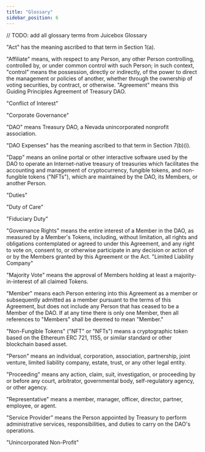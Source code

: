 ```yaml
---
title: "Glossary"
sidebar_position: 6
---
```


// TODO: add all glossary terms from Juicebox Glossary

"Act" has the meaning ascribed to that term in Section 1(a).

"Affiliate" means, with respect to any Person, any other Person controlling, controlled by, or under common control with such Person; in such context, "control" means the possession, directly or indirectly, of the power to direct the management or policies of another, whether through the ownership of voting securities, by contract, or otherwise.
"Agreement" means this Guiding Principles Agreement of Treasury DAO.

"Conflict of Interest"

"Corporate Governance"

"DAO" means Treasury DAO, a Nevada unincorporated nonprofit association.

"DAO Expenses" has the meaning ascribed to that term in Section 7(b)(i).

"Dapp" means an online portal or other interactive software used by the DAO to operate an Internet-native treasury of treasuries which facilitates the accounting and management of cryptocurrency, fungible tokens, and non-fungible tokens ("NFTs"), which are maintained by the DAO, its Members, or another Person.

"Duties"

"Duty of Care"

"Fiduciary Duty"

"Governance Rights" means the entire interest of a Member in the DAO, as measured by a Member's Tokens, including, without limitation, all rights and obligations contemplated or agreed to under this Agreement, and any right to vote on, consent to, or otherwise participate in any decision or action of or by the Members granted by this Agreement or the Act.
"Limited Liability Company"

"Majority Vote" means the approval of Members holding at least a majority-in-interest of all claimed Tokens.

"Member" means each Person entering into this Agreement as a member or subsequently admitted as a member pursuant to the terms of this Agreement, but does not include any Person that has ceased to be a Member of the DAO. If at any time there is only one Member, then all references to "Members" shall be deemed to mean "Member."

"Non-Fungible Tokens" ("NFT" or "NFTs") means a cryptographic token based on the Ethereum ERC 721, 1155, or similar standard or other blockchain based asset.

"Person" means an individual, corporation, association, partnership, joint venture, limited liability company, estate, trust, or any other legal entity.

"Proceeding" means any action, claim, suit, investigation, or proceeding by or before any court, arbitrator, governmental body, self-regulatory agency, or other agency.

"Representative" means a member, manager, officer, director, partner, employee, or agent.

"Service Provider" means the Person appointed by Treasury to perform administrative services, responsibilities, and duties to carry on the DAO's operations.

"Unincorporated Non-Profit"
